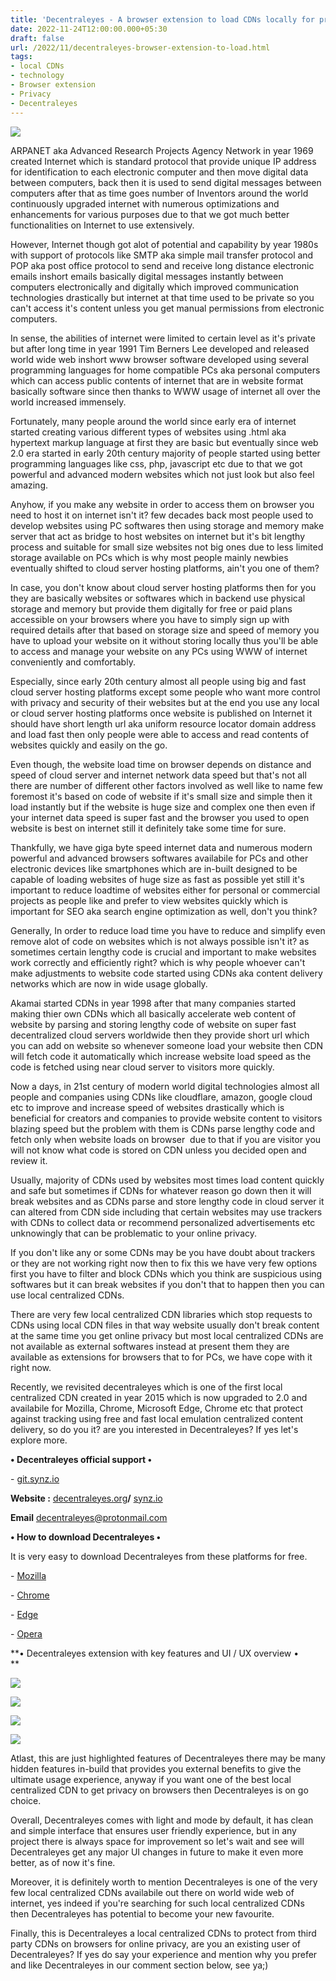 ```yaml
---
title: 'Decentraleyes - A browser extension to load CDNs locally for privacy. '
date: 2022-11-24T12:00:00.000+05:30
draft: false
url: /2022/11/decentraleyes-browser-extension-to-load.html
tags: 
- local CDNs
- technology
- Browser extension
- Privacy
- Decentraleyes
---
```


 [![](https://lh3.googleusercontent.com/-PQ_hhvdZUQM/Y3_ZLCvAbrI/AAAAAAAAPLg/JbMhgAmzUhg-FuDbHVp-aKQOAIggHyd3wCNcBGAsYHQ/s1600/1669323048607325-0.png)](https://lh3.googleusercontent.com/-PQ_hhvdZUQM/Y3_ZLCvAbrI/AAAAAAAAPLg/JbMhgAmzUhg-FuDbHVp-aKQOAIggHyd3wCNcBGAsYHQ/s1600/1669323048607325-0.png) 

  

ARPANET aka Advanced Research Projects Agency Network in year 1969 created Internet which is standard protocol that provide unique IP address for identification to each electronic computer and then move digital data between computers, back then it is used to send digital messages between computers after that as time goes number of Inventors around the world continuously upgraded internet with numerous optimizations and enhancements for various purposes due to that we got much better functionalities on Internet to use extensively.

However, Internet though got alot of potential and capability by year 1980s with support of protocols like SMTP aka simple mail transfer protocol and POP aka post office protocol to send and receive long distance electronic emails inshort emails basically digital messages instantly between computers electronically and digitally which improved communication technologies drastically but internet at that time used to be private so you can't access it's content unless you get manual permissions from electronic computers.

In sense, the abilities of internet were limited to certain level as it's private but after long time in year 1991 Tim Berners Lee developed and released world wide web inshort www browser software developed using several programming languages for home compatible PCs aka personal computers which can access public contents of internet that are in website format basically software since then thanks to WWW usage of internet all over the world increased immensely.

Fortunately, many people around the world since early era of internet started creating various different types of websites using .html aka hypertext markup language at first they are basic but eventually since web 2.0 era started in early 20th century majority of people started using better programming languages like css, php, javascript etc due to that we got powerful and advanced modern websites which not just look but also feel amazing.

Anyhow, if you make any website in order to access them on browser you need to host it on internet isn't it? few decades back most people used to develop websites using PC softwares then using storage and memory make server that act as bridge to host websites on internet but it's bit lengthy process and suitable for small size websites not big ones due to less limited storage available on PCs which is why most people mainly newbies eventually shifted to cloud server hosting platforms, ain't you one of them?

In case, you don't know about cloud server hosting platforms then for you they are basically websites or softwares which in backend use physical storage and memory but provide them digitally for free or paid plans accessible on your browsers where you have to simply sign up with required details after that based on storage size and speed of memory you have to upload your website on it without storing locally thus you'll be able to access and manage your website on any PCs using WWW of internet conveniently and comfortably.

Especially, since early 20th century almost all people using big and fast cloud server hosting platforms except some people who want more control with privacy and security of their websites but at the end you use any local or cloud server hosting platforms once website is published on Internet it should have short length url aka uniform resource locator domain address and load fast then only people were able to access and read contents of websites quickly and easily on the go.

Even though, the website load time on browser depends on distance and speed of cloud server and internet network data speed but that's not all there are number of different other factors involved as well like to name few foremost it's based on code of website if it's small size and simple then it load instantly but if the website is huge size and complex one then even if your internet data speed is super fast and the browser you used to open website is best on internet still it definitely take some time for sure.

Thankfully, we have giga byte speed internet data and numerous modern powerful and advanced browsers softwares availabile for PCs and other electronic devices like smartphones which are in-built designed to be capable of loading websites of huge size as fast as possible yet still it's important to reduce loadtime of websites either for personal or commercial projects as people like and prefer to view websites quickly which is important for SEO aka search engine optimization as well, don't you think?

Generally, In order to reduce load time you have to reduce and simplify even remove alot of code on websites which is not always possible isn't it? as sometimes certain lengthy code is crucial and important to make websites work correctly and efficiently right? which is why people whoever can't make adjustments to website code started using CDNs aka content delivery networks which are now in wide usage globally.  

Akamai started CDNs in year 1998 after that many companies started making thier own CDNs which all basically accelerate web content of website by parsing and storing lengthy code of website on super fast decentralized cloud servers worldwide then they provide short url which you can add on website so whenever someone load your website then CDN will fetch code it automatically which increase website load speed as the code is fetched using near cloud server to visitors more quickly.  

Now a days, in 21st century of modern world digital technologies almost all people and companies using CDNs like cloudflare, amazon, google cloud etc to improve and increase speed of websites drastically which is beneficial for creators and companies to provide website content to visitors blazing speed but the problem with them is CDNs parse lengthy code and fetch only when website loads on browser  due to that if you are visitor you will not know what code is stored on CDN unless you decided open and review it.

Usually, majority of CDNs used by websites most times load content quickly and safe but sometimes if CDNs for whatever reason go down then it will break websites and as CDNs parse and store lengthy code in cloud server it can altered from CDN side including that certain websites may use trackers with CDNs to collect data or recommend personalized advertisements etc unknowingly that can be problematic to your online privacy.

If you don't like any or some CDNs may be you have doubt about trackers or they are not working right now then to fix this we have very few options first you have to filter and block CDNs which you think are suspicious using softwares but it can break websites if you don't that to happen then you can use local centralized CDNs.

There are very few local centralized CDN libraries which stop requests to CDNs using local CDN files in that way website usually don't break content at the same time you get online privacy but most local centralized CDNs are not available as external softwares instead at present them they are available as extensions for browsers that to for PCs, we have cope with it right now.

Recently, we revisited decentraleyes which is one of the first local centralized CDN created in year 2015 which is now upgraded to 2.0 and availabile for Mozilla, Chrome, Microsoft Edge, Chrome etc that protect against tracking using free and fast local emulation centralized content delivery, so do you it? are you interested in Decentraleyes? If yes let's explore more.

**• Decentraleyes official support •**

\- [git.synz.io](https://git.synz.io/Synzvato/decentraleyes)

**Website :** [decentraleyes.org](http://decentraleyes.org)**/** [synz.io](http://synz.io)

**Email** [decentraleyes@protonmail.com](mailto:decentraleyes@protonmail.com)

**• How to download Decentraleyes •**

It is very easy to download Decentraleyes from these platforms for free.

\- [Mozilla](https://addons.mozilla.org/firefox/addon/decentraleyes/)

\- [Chrome](https://chrome.google.com/webstore/detail/decentraleyes/ldpochfccmkkmhdbclfhpagapcfdljkj)

\- [Edge](https://microsoftedge.microsoft.com/addons/detail/lmijmgnfconjockjeepmlmkkibfgjmla)

\- [Opera](https://addons.opera.com/extensions/details/decentraleyes/)

**• Decentraleyes extension with key features and UI / UX overview •  
**

 **[![](https://lh3.googleusercontent.com/-kZNAMFEg440/Y3_ZKOwTlXI/AAAAAAAAPLc/WNZQYxtLmUA9_YDjnIk1YAeWLVnQCBkCwCNcBGAsYHQ/s1600/1669323044803702-1.png)](https://lh3.googleusercontent.com/-kZNAMFEg440/Y3_ZKOwTlXI/AAAAAAAAPLc/WNZQYxtLmUA9_YDjnIk1YAeWLVnQCBkCwCNcBGAsYHQ/s1600/1669323044803702-1.png)** 

 **[![](https://lh3.googleusercontent.com/-BxroiHldphA/Y3_ZJBO9eVI/AAAAAAAAPLY/DFMX6401mjYVAwdiZqjAYJUORDSiTbYnwCNcBGAsYHQ/s1600/1669323040817080-2.png)](https://lh3.googleusercontent.com/-BxroiHldphA/Y3_ZJBO9eVI/AAAAAAAAPLY/DFMX6401mjYVAwdiZqjAYJUORDSiTbYnwCNcBGAsYHQ/s1600/1669323040817080-2.png)** 

 **[![](https://lh3.googleusercontent.com/-HdcnHzKC6lM/Y3_ZIAzzpsI/AAAAAAAAPLU/_XiakARS5ds4FiCmJj-7lEf6qx3VTVmhgCNcBGAsYHQ/s1600/1669323037124677-3.png)](https://lh3.googleusercontent.com/-HdcnHzKC6lM/Y3_ZIAzzpsI/AAAAAAAAPLU/_XiakARS5ds4FiCmJj-7lEf6qx3VTVmhgCNcBGAsYHQ/s1600/1669323037124677-3.png)** 

 **[![](https://lh3.googleusercontent.com/-G1G0f6dvXqo/Y3_ZHV14sgI/AAAAAAAAPLQ/HdoWolYmlV4TWC5d9IyI4KmyPrc1fkHVQCNcBGAsYHQ/s1600/1669323033561674-4.png)](https://lh3.googleusercontent.com/-G1G0f6dvXqo/Y3_ZHV14sgI/AAAAAAAAPLQ/HdoWolYmlV4TWC5d9IyI4KmyPrc1fkHVQCNcBGAsYHQ/s1600/1669323033561674-4.png)** 

Atlast, this are just highlighted features of Decentraleyes there may be many hidden features in-build that provides you external benefits to give the ultimate usage experience, anyway if you want one of the best local centralized CDN to get privacy on browsers then Decentraleyes is on go choice.

Overall, Decentraleyes comes with light and mode by default, it has clean and simple interface that ensures user friendly experience, but in any project there is always space for improvement so let's wait and see will Decentraleyes get any major UI changes in future to make it even more better, as of now it's fine.

Moreover, it is definitely worth to mention Decentraleyes is one of the very few local centralized CDNs availabile out there on world wide web of internet, yes indeed if you're searching for such local centralized CDNs then Decentraleyes has potential to become your new favourite.

Finally, this is Decentraleyes a local centralized CDNs to protect from third party CDNs on browsers for online privacy, are you an existing user of Decentraleyes? If yes do say your experience and mention why you prefer and like Decentraleyes in our comment section below, see ya;)